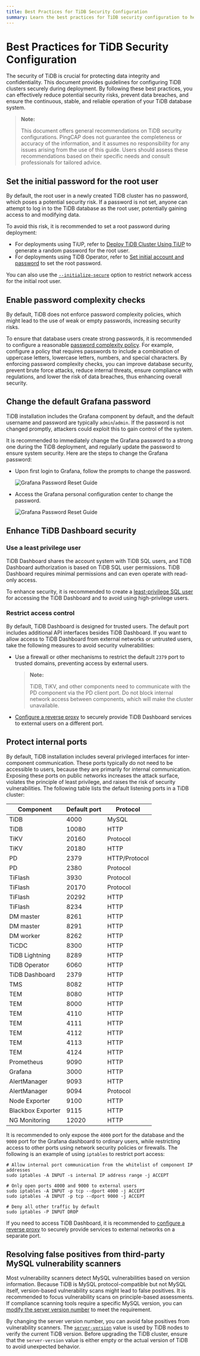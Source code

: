 ```yaml
---
title: Best Practices for TiDB Security Configuration
summary: Learn the best practices for TiDB security configuration to help mitigate potential security risks.
---
```


# Best Practices for TiDB Security Configuration

The security of TiDB is crucial for protecting data integrity and confidentiality. This document provides guidelines for configuring TiDB clusters securely during deployment. By following these best practices, you can effectively reduce potential security risks, prevent data breaches, and ensure the continuous, stable, and reliable operation of your TiDB database system.

> **Note:**
>
> This document offers general recommendations on TiDB security configurations. PingCAP does not guarantee the completeness or accuracy of the information, and it assumes no responsibility for any issues arising from the use of this guide. Users should assess these recommendations based on their specific needs and consult professionals for tailored advice.

## Set the initial password for the root user

By default, the root user in a newly created TiDB cluster has no password, which poses a potential security risk. If a password is not set, anyone can attempt to log in to the TiDB database as the root user, potentially gaining access to and modifying data.

To avoid this risk, it is recommended to set a root password during deployment:

- For deployments using TiUP, refer to [Deploy TiDB Cluster Using TiUP](/production-deployment-using-tiup.md#step-7-start-a-tidb-cluster) to generate a random password for the root user.
- For deployments using TiDB Operator, refer to [Set initial account and password](https://docs.pingcap.com/tidb-in-kubernetes/stable/initialize-a-cluster#set-initial-account-and-password) to set the root password.

You can also use the [`--initialize-secure`](/command-line-flags-for-tidb-configuration.md#--initialize-secure) option to restrict network access for the initial root user.

## Enable password complexity checks

By default, TiDB does not enforce password complexity policies, which might lead to the use of weak or empty passwords, increasing security risks.

To ensure that database users create strong passwords, it is recommended to configure a reasonable [password complexity policy](/password-management.md#password-complexity-policy). For example, configure a policy that requires passwords to include a combination of uppercase letters, lowercase letters, numbers, and special characters. By enforcing password complexity checks, you can improve database security, prevent brute force attacks, reduce internal threats, ensure compliance with regulations, and lower the risk of data breaches, thus enhancing overall security.

## Change the default Grafana password

TiDB installation includes the Grafana component by default, and the default username and password are typically `admin`/`admin`. If the password is not changed promptly, attackers could exploit this to gain control of the system.

It is recommended to immediately change the Grafana password to a strong one during the TiDB deployment, and regularly update the password to ensure system security. Here are the steps to change the Grafana password:

- Upon first login to Grafana, follow the prompts to change the password.

    ![Grafana Password Reset Guide](/media/grafana-password-reset1.png)

- Access the Grafana personal configuration center to change the password.

    ![Grafana Password Reset Guide](/media/grafana-password-reset2.png)

## Enhance TiDB Dashboard security

### Use a least privilege user

TiDB Dashboard shares the account system with TiDB SQL users, and TiDB Dashboard authorization is based on TiDB SQL user permissions. TiDB Dashboard requires minimal permissions and can even operate with read-only access.

To enhance security, it is recommended to create a [least-privilege SQL user](/dashboard/dashboard-user.md) for accessing the TiDB Dashboard and to avoid using high-privilege users.

### Restrict access control

By default, TiDB Dashboard is designed for trusted users. The default port includes additional API interfaces besides TiDB Dashboard. If you want to allow access to TiDB Dashboard from external networks or untrusted users, take the following measures to avoid security vulnerabilities:

- Use a firewall or other mechanisms to restrict the default `2379` port to trusted domains, preventing access by external users.

    > **Note:**
    >
    > TiDB, TiKV, and other components need to communicate with the PD component via the PD client port. Do not block internal network access between components, which will make the cluster unavailable.

- [Configure a reverse proxy](/dashboard/dashboard-ops-reverse-proxy.md#use-tidb-dashboard-behind-a-reverse-proxy) to securely provide TiDB Dashboard services to external users on a different port.

## Protect internal ports

By default, TiDB installation includes several privileged interfaces for inter-component communication. These ports typically do not need to be accessible to users, because they are primarily for internal communication. Exposing these ports on public networks increases the attack surface, violates the principle of least privilege, and raises the risk of security vulnerabilities. The following table lists the default listening ports in a TiDB cluster:

| Component         | Default port| Protocol   |
|-------------------|-------------|------------|
| TiDB              | 4000        | MySQL      |
| TiDB              | 10080       | HTTP       |
| TiKV              | 20160       | Protocol   |
| TiKV              | 20180       | HTTP       |
| PD                | 2379        | HTTP/Protocol|
| PD                | 2380        | Protocol   |
| TiFlash           | 3930        | Protocol   |
| TiFlash           | 20170       | Protocol   |
| TiFlash           | 20292       | HTTP       |
| TiFlash           | 8234        | HTTP       |
| DM master         | 8261        | HTTP       |
| DM master         | 8291        | HTTP       |
| DM worker         | 8262        | HTTP       |
| TiCDC             | 8300        | HTTP       |
| TiDB Lightning    | 8289        | HTTP       |
| TiDB Operator     | 6060        | HTTP       |
| TiDB Dashboard    | 2379        | HTTP       |
| TMS               | 8082        | HTTP       |
| TEM               | 8080        | HTTP       |
| TEM               | 8000        | HTTP       |
| TEM               | 4110        | HTTP       |
| TEM               | 4111        | HTTP       |
| TEM               | 4112        | HTTP       |
| TEM               | 4113        | HTTP       |
| TEM               | 4124        | HTTP       |
| Prometheus        | 9090        | HTTP       |
| Grafana           | 3000        | HTTP       |
| AlertManager      | 9093        | HTTP       |
| AlertManager      | 9094        | Protocol   |
| Node Exporter     | 9100        | HTTP       |
| Blackbox Exporter | 9115        | HTTP       |
| NG Monitoring     | 12020       | HTTP       |

It is recommended to only expose the `4000` port for the database and the `9000` port for the Grafana dashboard to ordinary users, while restricting access to other ports using network security policies or firewalls. The following is an example of using `iptables` to restrict port access:

```shell
# Allow internal port communication from the whitelist of component IP addresses
sudo iptables -A INPUT -s internal IP address range -j ACCEPT

# Only open ports 4000 and 9000 to external users
sudo iptables -A INPUT -p tcp --dport 4000 -j ACCEPT
sudo iptables -A INPUT -p tcp --dport 9000 -j ACCEPT

# Deny all other traffic by default
sudo iptables -P INPUT DROP
```

If you need to access TiDB Dashboard, it is recommended to [configure a reverse proxy](/dashboard/dashboard-ops-reverse-proxy.md#use-tidb-dashboard-behind-a-reverse-proxy) to securely provide services to external networks on a separate port.

## Resolving false positives from third-party MySQL vulnerability scanners

Most vulnerability scanners detect MySQL vulnerabilities based on version information. Because TiDB is MySQL protocol-compatible but not MySQL itself, version-based vulnerability scans might lead to false positives. It is recommended to focus vulnerability scans on principle-based assessments. If compliance scanning tools require a specific MySQL version, you can [modify the server version number](/faq/high-reliability-faq.md#does-tidb-support-modifying-the-mysql-version-string-of-the-server-to-a-specific-one-that-is-required-by-the-security-vulnerability-scanning-tool) to meet the requirement.

By changing the server version number, you can avoid false positives from vulnerability scanners. The [`server-version`](/tidb-configuration-file.md#server-version) value is used by TiDB nodes to verify the current TiDB version. Before upgrading the TiDB cluster, ensure that the `server-version` value is either empty or the actual version of TiDB to avoid unexpected behavior.